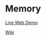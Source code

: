 # Memory

[Live Web Demo](https://scotwatson.github.io/Memory/)

[Wiki](https://github.com/ScotWatson/Memory/wiki)
